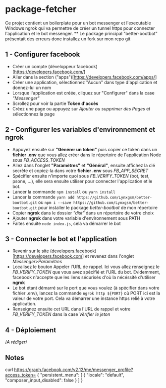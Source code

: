 # package-fetcher

Ce projet contient un boilerplate pour un bot messenger et l'executable Windows ngrok qui va permettre de créer un tunnel https pour connecter l'application et le bot messenger.
\*\* Le package principal "better-bootbot" présentait des erreurs donc installez un fork sur mon repo git

## 1 - Configurer facebook

- Créer un compte (développeur facebook)[https://developers.facebook.com/]
- Aller dans la section ("apps")[https://developers.facebook.com/apps/]
- Créer une application, sélectionnez "Aucun" dans type d'application et donnez-lui un nom
- Lorsque l'application est créée, cliquez sur "Configurer" dans la case _"Messenger"_
- Scrollez pour voir la partie **Token d'accès**
- Créez une page ou appuyez sur _Ajouter ou supprimer des Pages_ et sélectionnez la page

## 2 - Configurer les variables d'environnement et ngrok

- Appuyez ensuite sur **"Générer un token"** puis copier ce token dans un **fichier .env** que vous allez créer dans le répertoire de l'application Node sous _FB_ACCESS_TOKEN_
- Allez dans l'onglet **"Paramètres"** et **"Général"**, ensuite affichez la clé secrète et copiez-la dans votre **fichier .env** sous _FB_APP_SECRET_
- Spécifier ensuite n'importe quoi sous _FB_VERIFY_TOKEN_ (bot, test, psone, ...), elle sera ensuite utiliser pour connecter l'application et le bot.
- Lancer la commande `npm install` ou `yarn install`
- Lancer la commande `yarn add https://github.com/Lynxgsm/better-bootbot.git` ou `npm i --save https://github.com/Lynxgsm/better-bootbot.git` pour installer le package _better-bootbot_ de mon répertoire
- Copier **ngrok** dans le dossier _"dist"_ dans un répertoire de votre choix
- Ajouter **ngrok** dans votre variable d'environnement sous PATH
- Faites ensuite `node index.js`, cela va démarrer le bot

## 3 - Connecter le bot et l'application

- Revenir sur le site (developers.facebook)[https://developers.facebook.com] et revenez dans l'onglet _Messenger>Paramètres_
- Localisez le bouton Appeler l'URL de rappel. Ici vous allez renseignez le _*FB_VERIFY_TOKEN*_ que vous avez spécifié et l'URL du bot. Evidemment, facebook n'accepte que les liens sécurisés d'où la nécéssité d'utiliser **ngrok**
- Le bot étant démarré sur le port que vous voulez (à spécifier dans votre fichier .env), lancez la commande `ngrok http ${PORT}` où PORT ici est la valeur de votre port. Cela va démarrer une instance https relié à votre application.
- Renseignez ensuite cet URL dans l'URL de rappel et votre _*FB_VERIFY_TOKEN*_ dans la case _Vérifier le jeton_

## 4 - Déploiement

/_A rédiger_/

## Notes

curl https://graph.facebook.com/v2.12/me/messenger_profile?access_token=
{
"persistent_menu": [
{
"locale": "default",
"composer_input_disabled": false
}
]
}
